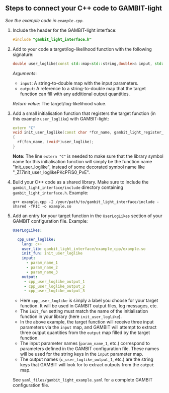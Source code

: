 ## Steps to connect your C++ code to GAMBIT-light

_See the example code in `example.cpp`._

1. Include the header for the GAMBIT-light interface:
   ```cpp
   #include "gambit_light_interface.h"
   ```

2. Add to your code a target/log-likelihood function with the following signature:
   ```cpp
   double user_loglike(const std::map<std::string,double>& input, std::map<std::string,double>& output)
   ```
   _Arguments_:
   * `input`: A string-to-double map with the input parameters.
   * `output`: A reference to a string-to-double map that the target function can fill with any additional output quantities.

   _Return value_: The target/log-likelihood value.


3. Add a small initialisation function that registers the target function (in this example `user_loglike`) with GAMBIT-light:
   ```cpp
   extern "C"
   void init_user_loglike(const char *fcn_name, gambit_light_register_loglike_fcn rf)
   {
     rf(fcn_name, (void*)user_loglike);
   }
   ```
   **Note:** The line `extern "C"` is needed to make sure that the library symbol name for this initialisation function will simply be the function name "init_user_loglike", instead of some decorated symbol name like "_Z17init_user_loglikePKcPFiS0_PvE".

4. Build your C++ code as a shared library. Make sure to include the `gambit_light_interface/include` directory containing `gambit_light_interface.h`. Example:
   ```
   g++ example.cpp -I /your/path/to/gambit_light_interface/include -shared -fPIC -o example.so
   ``` 

5. Add an entry for your target function in the `UserLogLikes` section of your GAMBIT configuration file. Example:
   ```yaml
   UserLogLikes:

     cpp_user_loglike:
       lang: c++
       user_lib: gambit_light_interface/example_cpp/example.so
       init_fun: init_user_loglike
       input:
         - param_name_1
         - param_name_2
         - param_name_3
       output:
        - cpp_user_loglike_output_1
        - cpp_user_loglike_output_2
        - cpp_user_loglike_output_3
   ```
   * Here `cpp_user_loglike` is simply a label you choose for your target function. It will be used in GAMBIT output files, log messages, etc. 
   * The `init_fun` setting must match the name of the initialisation function in your library (here `init_user_loglike`).
   * In the above example, the target function will receive three input parameters via the `input` map, and GAMBIT will attempt to extract three output quantities from the `output` map filled by the target function.
   * The input parameter names (`param_name_1`, etc.) correspond to parameters defined in the GAMBIT configuration file. These names will be used for the string keys in the `input` parameter map.
   * The output names (`c_user_loglike_output_1`, etc.) are the string keys that GAMBIT will look for to extract outputs from the `output` map.

   See `yaml_files/gambit_light_example.yaml` for a complete GAMBIT configuration file.
   
